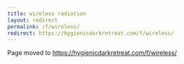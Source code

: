 ```yaml
---
title: wireless radiation
layout: redirect
permalink: /f/wireless/
redirect: https://hygienicdarkretreat.com/f/wireless/
---
```


Page moved to <https://hygienicdarkretreat.com/f/wireless/>

